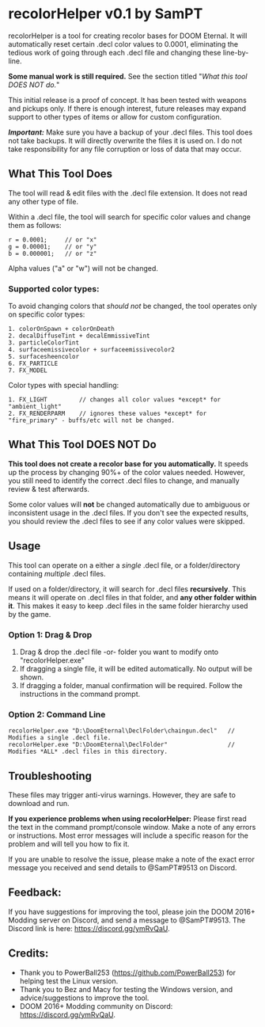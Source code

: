 # recolorHelper v0.1 by SamPT

recolorHelper is a tool for creating recolor bases for DOOM Eternal. It will automatically reset certain .decl color values to 0.0001, eliminating the tedious work of going through each .decl file and changing these line-by-line. 

**Some manual work is still required.** See the section titled "*What this tool DOES NOT do.*"

This initial release is a proof of concept. It has been tested with weapons and pickups only. If there is enough interest, future releases may expand support to other types of items or allow for custom configuration. 

__*Important:*__ Make sure you have a backup of your .decl files. This tool does not take backups. It will directly overwrite the files it is used on. I do not take responsibility for any file corruption or loss of data that may occur.

## What This Tool Does

The tool will read & edit files with the .decl file extension. It does not read any other type of file.

Within a .decl file, the tool will search for specific color values and change them as follows:

```
r = 0.0001;     // or "x"
g = 0.00001;    // or "y"
b = 0.000001;   // or "z"
```

Alpha values ("a" or "w") will not be changed.

### Supported color types:

To avoid changing colors that *should not* be changed, the tool operates only on specific color types:

```
1. colorOnSpawn + colorOnDeath
2. decalDiffuseTint + decalEmmissiveTint
3. particleColorTint
4. surfaceemissivecolor + surfaceemissivecolor2
5. surfacesheencolor
6. FX_PARTICLE
7. FX_MODEL
```

Color types with special handling:

```
1. FX_LIGHT         // changes all color values *except* for "ambient_light"
2. FX_RENDERPARM    // ignores these values *except* for "fire_primary" - buffs/etc will not be changed.
```

## What This Tool DOES NOT Do

**This tool does not create a recolor base for you automatically.** It speeds up the process by changing 90%+ of the color values needed. However, you still need to identify the correct .decl files to change, and manually review & test afterwards.

Some color values will **not** be changed automatically due to ambiguous or inconsistent usage in the .decl files. If you don't see the expected results, you should review the .decl files to see if any color values were skipped. 

## Usage 

This tool can operate on a either a *single* .decl file, or a folder/directory containing *multiple* .decl files.

If used on a folder/directory, it will search for .decl files **recursively**. This means it will operate on .decl files in that folder, and **any other folder within it**. This makes it easy to keep .decl files in the same folder hierarchy used by the game. 

### Option 1: Drag & Drop

1. Drag & drop the .decl file -or- folder you want to modify onto "recolorHelper.exe"
2. If dragging a single file, it will be edited automatically. No output will be shown.
3. If dragging a folder, manual confirmation will be required. Follow the instructions in the command prompt.

### Option 2: Command Line
 
```
recolorHelper.exe "D:\DoomEternal\DeclFolder\chaingun.decl"   // Modifies a single .decl file.
recolorHelper.exe "D:\DoomEternal\DeclFolder"                 // Modifies *ALL* .decl files in this directory.
```

## Troubleshooting

These files may trigger anti-virus warnings. However, they are safe to download and run.

**If you experience problems when using recolorHelper:** Please first read the text in the command prompt/console window. Make a note of any errors or instructions. Most error messages will include a specific reason for the problem and will tell you how to fix it.

If you are unable to resolve the issue, please make a note of the exact error message you received and send details to @SamPT#9513 on Discord. 

## Feedback:

If you have suggestions for improving the tool, please join the DOOM 2016+ Modding server on Discord, and send a message to @SamPT#9513. The Discord link is here: https://discord.gg/ymRvQaU.

## Credits:

- Thank you to PowerBall253 (https://github.com/PowerBall253) for helping test the Linux version.
- Thank you to Bez and Macy for testing the Windows version, and advice/suggestions to improve the tool.
- DOOM 2016+ Modding community on Discord: https://discord.gg/ymRvQaU.
